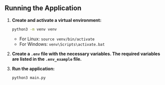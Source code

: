 ## Running the Application

1. **Create and activate a virtual environment:**

    ```bash
    python3 -m venv venv
    ```

    - For Linux: `source venv/bin/activate`
    - For Windows: `venv\Scripts\activate.bat`

2. **Create a `.env` file with the necessary variables. The required variables are listed in the `.env_example` file.**

3. **Run the application:**
    ```bash
    python3 main.py
    ```